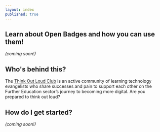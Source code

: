 ```yaml
---
layout: index
published: true
---
```


## Learn about Open Badges and how you can use them!

*(coming soon!)*
		
## Who's behind this?

The [Think Out Loud Club](http://thinkoutloudclub.com/) is an active community of learning technology evangelists who share successes and pain to support each other on the Further Education sector’s journey to becoming more digital. Are you prepared to think out loud?

			
## How do I get started?

*(coming soon!)*
